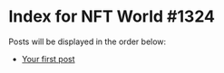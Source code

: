 # Index for NFT World #1324
Posts will be displayed in the order below:

- [Your first post](./001-first.md)

